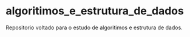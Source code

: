 # algoritimos_e_estrutura_de_dados
Repositorio voltado para o estudo de algoritimos e estrutura de dados.
